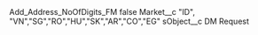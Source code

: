 <?xml version="1.0" encoding="UTF-8"?>
<CustomMetadata xmlns="http://soap.sforce.com/2006/04/metadata" xmlns:xsi="http://www.w3.org/2001/XMLSchema-instance" xmlns:xsd="http://www.w3.org/2001/XMLSchema">
    <label>Add_Address_NoOfDigits_FM</label>
    <protected>false</protected>
    <values>
        <field>Market__c</field>
        <value xsi:type="xsd:string">&quot;ID&quot;, &quot;VN&quot;,&quot;SG&quot;,&quot;RO&quot;,&quot;HU&quot;,&quot;SK&quot;,&quot;AR&quot;,&quot;CO&quot;,&quot;EG&quot;</value>
    </values>
    <values>
        <field>sObject__c</field>
        <value xsi:type="xsd:string">DM Request</value>
    </values>
</CustomMetadata>
